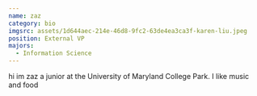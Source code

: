 ```yaml
---
name: zaz
category: bio
imgsrc: assets/1d644aec-214e-46d8-9fc2-63de4ea3ca3f-karen-liu.jpeg
position: External VP
majors:
  - Information Science
---
```

hi im zaz a junior at the University of Maryland College Park. I like music and food